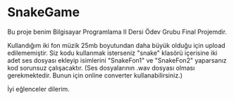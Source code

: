 # SnakeGame
Bu proje benim Bilgisayar Programlama II Dersi Ödev Grubu Final Projemdir.

Kullandığım iki fon müzik 25mb boyutundan daha büyük olduğu için upload edilememiştir. Siz kodu kullanmak isterseniz "snake" klasörü içerisine iki adet ses dosyası ekleyip isimlerini "SnakeFon1" ve "SnakeFon2" yaparsanız kod sorunsuz çalışacaktır. (Ses dosyalarının .wav dosyası olması gerekmektedir. Bunun için online converter kullanabilirsiniz.)

İyi eğlenceler dilerim.
